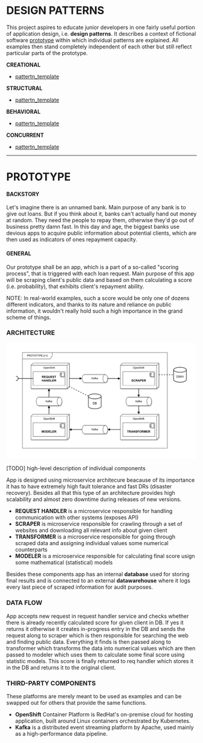 # DESIGN PATTERNS

This project aspires to educate junior developers in one fairly useful portion of application design, i.e. 
**design patterns**. It describes a context of fictional software [prototype](#prototype) within which individual 
patterns are explained. All examples then stand completely independent of each other but still reflect particular 
parts of the prototype. 

**CREATIONAL**
- [pattertn_template](./pattern_template)

**STRUCTURAL**
- [pattertn_template](./pattern_template)

**BEHAVIORAL**
- [pattertn_template](./pattern_template)

**CONCURRENT**
- [pattertn_template](./pattern_template)

---

# PROTOTYPE

#### BACKSTORY

Let's imagine there is an unnamed bank. Main purpose of any bank is to give out loans. But if you think about it, banks
can't actually hand out money at random. They need the people to repay them, otherwise they'd go out of business pretty
damn fast. In this day and age, the biggest banks use devious apps to acquire public information about potential clients, 
which are then used as indicators of ones repayment capacity.

#### GENERAL

Our prototype shall be an app, which is a part of a so-called "scoring process", that is triggered with each loan request.
Main purpose of this app will be scraping client's public data and based on them calculating a score (i.e. probability), 
that exhibits client's repayment ability.

NOTE: In real-world examples, such a score would be only one of dozens different indicators, and thanks to its nature 
and reliance on public information, it wouldn't really hold such a high importance in the grand scheme of things.

### ARCHITECTURE

![prototype-architecture](./prototype-architecture.svg)

[TODO] high-level description of individual components

App is designed using microservice architecure beacause of its importance it has to have extremely high fault tolerance
and fast DRs (disaster recovery). Besides all that this type of an architecture provides high scalability and almost
zero downtime during releases of new versions.

- **REQUEST HANDLER** is a microservice responsible for handling communication with other systems (exposes API)
- **SCRAPER** is microservice responsible for crawling through a set of websites and downloading all relevant info about given client
- **TRANSFORMER** is a microservice responsible for going through scraped data and assigning individual values some numerical counterparts
- **MODELER** is a microservice responsible for calculating final score usign some mathematical (statistical) models

Besides these components app has an internal **database** used for storing final results and is connected to an external
**datawarehouse** where it logs every last piece of scraped information for audit purposes.

### DATA FLOW

App accepts new request in request handler service and checks whether there is already recently
calculated score for given client in DB. If yes it returns it otherwise it creates in-progress
entry in the DB and sends the request along to scraper which is then responsible for searching 
the web and finding public data. Everything it finds is then passed along to transformer which 
transforms the data into numerical values which are then passed to modeler which uses them to 
calculate some final score using statistic models. This score is finally returned to req handler 
which stores it in the DB and returns it to the original client.

### THIRD-PARTY COMPONENTS 

These platforms are merely meant to be used as examples and can be swapped out for others that provide the same functions.

- **OpenShift** Container Platform is RedHat's on-premise cloud for hosting application, built around Linux containers orchestrated by Kubernetes.
- **Kafka** is a distributed event streaming platform by Apache, used mainly as a high-performance data pipeline.
